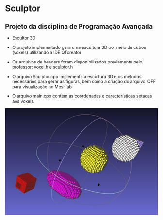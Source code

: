 # Sculptor

## Projeto da disciplina de Programação Avançada
* Escultor 3D

* O projeto implementado gera uma escultura 3D por meio de cubos (voxels) utilizando a IDE QTcreator

* Os arquivos de headers foram disponibilizados previamente pelo professor: voxel.h e sculptor.h

* O arquivo Sculptor.cpp implementa a escultura 3D e os métodos necessários para gerar as figuras, bem como a criação do arquivo .OFF para visualização no Meshlab

* O arquivo main.cpp contém as coordenadas e características setadas aos voxels.

![alt text](https://github.com/Jusciaane/Sculptor/blob/main/figura.png)

